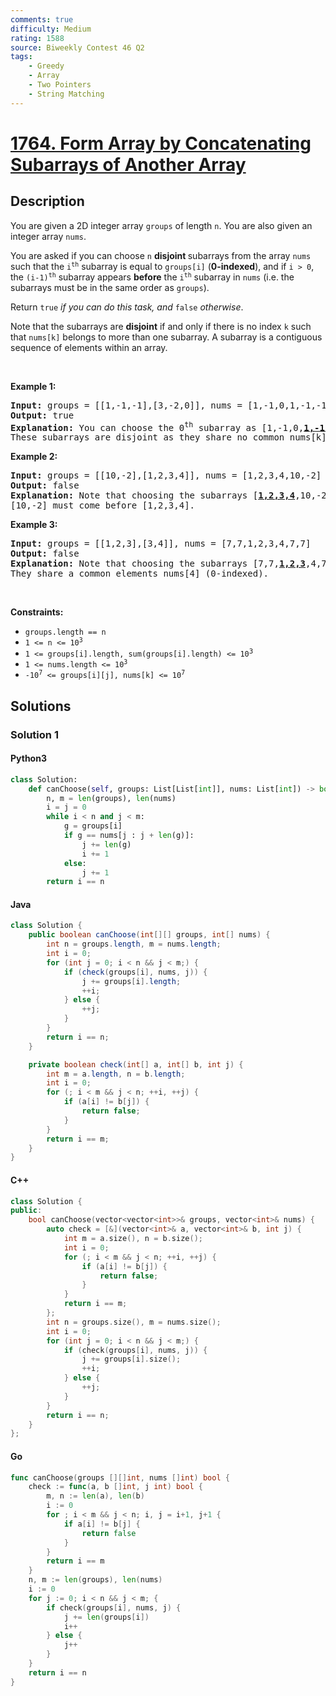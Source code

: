 ```yaml
---
comments: true
difficulty: Medium
rating: 1588
source: Biweekly Contest 46 Q2
tags:
    - Greedy
    - Array
    - Two Pointers
    - String Matching
---
```


<!-- problem:start -->

# [1764. Form Array by Concatenating Subarrays of Another Array](https://leetcode.com/problems/form-array-by-concatenating-subarrays-of-another-array)

## Description

<!-- description:start -->

<p>You are given a 2D integer array <code>groups</code> of length <code>n</code>. You are also given an integer array <code>nums</code>.</p>

<p>You are asked if you can choose <code>n</code> <strong>disjoint </strong>subarrays from the array <code>nums</code> such that the <code>i<sup>th</sup></code> subarray is equal to <code>groups[i]</code> (<b>0-indexed</b>), and if <code>i &gt; 0</code>, the <code>(i-1)<sup>th</sup></code> subarray appears <strong>before</strong> the <code>i<sup>th</sup></code> subarray in <code>nums</code> (i.e. the subarrays must be in the same order as <code>groups</code>).</p>

<p>Return <code>true</code> <em>if you can do this task, and</em> <code>false</code> <em>otherwise</em>.</p>

<p>Note that the subarrays are <strong>disjoint</strong> if and only if there is no index <code>k</code> such that <code>nums[k]</code> belongs to more than one subarray. A subarray is a contiguous sequence of elements within an array.</p>

<p>&nbsp;</p>
<p><strong class="example">Example 1:</strong></p>

<pre>
<strong>Input:</strong> groups = [[1,-1,-1],[3,-2,0]], nums = [1,-1,0,1,-1,-1,3,-2,0]
<strong>Output:</strong> true
<strong>Explanation:</strong> You can choose the 0<sup>th</sup> subarray as [1,-1,0,<u><strong>1,-1,-1</strong></u>,3,-2,0] and the 1<sup>st</sup> one as [1,-1,0,1,-1,-1,<u><strong>3,-2,0</strong></u>].
These subarrays are disjoint as they share no common nums[k] element.
</pre>

<p><strong class="example">Example 2:</strong></p>

<pre>
<strong>Input:</strong> groups = [[10,-2],[1,2,3,4]], nums = [1,2,3,4,10,-2]
<strong>Output:</strong> false
<strong>Explanation: </strong>Note that choosing the subarrays [<u><strong>1,2,3,4</strong></u>,10,-2] and [1,2,3,4,<u><strong>10,-2</strong></u>] is incorrect because they are not in the same order as in groups.
[10,-2] must come before [1,2,3,4].
</pre>

<p><strong class="example">Example 3:</strong></p>

<pre>
<strong>Input:</strong> groups = [[1,2,3],[3,4]], nums = [7,7,1,2,3,4,7,7]
<strong>Output:</strong> false
<strong>Explanation: </strong>Note that choosing the subarrays [7,7,<u><strong>1,2,3</strong></u>,4,7,7] and [7,7,1,2,<u><strong>3,4</strong></u>,7,7] is invalid because they are not disjoint.
They share a common elements nums[4] (0-indexed).
</pre>

<p>&nbsp;</p>
<p><strong>Constraints:</strong></p>

<ul>
	<li><code>groups.length == n</code></li>
	<li><code>1 &lt;= n &lt;= 10<sup>3</sup></code></li>
	<li><code>1 &lt;= groups[i].length, sum(groups[i].length) &lt;= 10<sup><span style="font-size: 10.8333px;">3</span></sup></code></li>
	<li><code>1 &lt;= nums.length &lt;= 10<sup>3</sup></code></li>
	<li><code>-10<sup>7</sup> &lt;= groups[i][j], nums[k] &lt;= 10<sup>7</sup></code></li>
</ul>

<!-- description:end -->

## Solutions

<!-- solution:start -->

### Solution 1

<!-- tabs:start -->

#### Python3

```python
class Solution:
    def canChoose(self, groups: List[List[int]], nums: List[int]) -> bool:
        n, m = len(groups), len(nums)
        i = j = 0
        while i < n and j < m:
            g = groups[i]
            if g == nums[j : j + len(g)]:
                j += len(g)
                i += 1
            else:
                j += 1
        return i == n
```

#### Java

```java
class Solution {
    public boolean canChoose(int[][] groups, int[] nums) {
        int n = groups.length, m = nums.length;
        int i = 0;
        for (int j = 0; i < n && j < m;) {
            if (check(groups[i], nums, j)) {
                j += groups[i].length;
                ++i;
            } else {
                ++j;
            }
        }
        return i == n;
    }

    private boolean check(int[] a, int[] b, int j) {
        int m = a.length, n = b.length;
        int i = 0;
        for (; i < m && j < n; ++i, ++j) {
            if (a[i] != b[j]) {
                return false;
            }
        }
        return i == m;
    }
}
```

#### C++

```cpp
class Solution {
public:
    bool canChoose(vector<vector<int>>& groups, vector<int>& nums) {
        auto check = [&](vector<int>& a, vector<int>& b, int j) {
            int m = a.size(), n = b.size();
            int i = 0;
            for (; i < m && j < n; ++i, ++j) {
                if (a[i] != b[j]) {
                    return false;
                }
            }
            return i == m;
        };
        int n = groups.size(), m = nums.size();
        int i = 0;
        for (int j = 0; i < n && j < m;) {
            if (check(groups[i], nums, j)) {
                j += groups[i].size();
                ++i;
            } else {
                ++j;
            }
        }
        return i == n;
    }
};
```

#### Go

```go
func canChoose(groups [][]int, nums []int) bool {
	check := func(a, b []int, j int) bool {
		m, n := len(a), len(b)
		i := 0
		for ; i < m && j < n; i, j = i+1, j+1 {
			if a[i] != b[j] {
				return false
			}
		}
		return i == m
	}
	n, m := len(groups), len(nums)
	i := 0
	for j := 0; i < n && j < m; {
		if check(groups[i], nums, j) {
			j += len(groups[i])
			i++
		} else {
			j++
		}
	}
	return i == n
}
```

<!-- tabs:end -->

<!-- solution:end -->

<!-- problem:end -->
